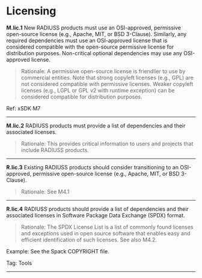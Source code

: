 # Licensing

**M.lic.1**  New RADIUSS products must use an OSI-approved, permissive open-source license (e.g., Apache, MIT, or BSD 3-Clause).  Similarly, any required dependencies must use an OSI-approved license that is considered compatible with the open-source permissive license for distribution purposes. Non-critical optional dependencies may use any OSI-approved license.

> Rationale: A permissive open-source license is friendlier to use by commercial entities. Note that strong copyleft licenses (e.g., GPL) are not considered compatible with permissive licenses. Weaker copyleft licenses (e.g., LGPL or GPL v2 with runtime exception) can be considered compatible for distribution purposes.

Ref: xSDK M7

---

**M.lic.2**  RADIUSS products must provide a list of dependencies and their associated licenses.

> Rationale: This provides critical information to users and projects that include RADIUSS products.

---

**R.lic.3**  Existing RADIUSS products should consider transitioning to an OSI-approved, permissive open-source license (e.g., Apache, MIT, or BSD 3-Clause). 

> Rationale: See M4.1

---

**R.lic.4**  RADIUSS products should provide a list of dependencies and their associated licenses in Software Package Data Exchange (SPDX) format.

> Rationale: The SPDX License List is a list of commonly found licenses and exceptions used in open source software that enables easy and efficient identification of such licenses. See also M4.2.

Example:  See the Spack COPYRIGHT file.

Tag: Tools 

---
